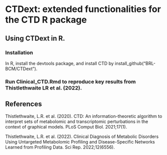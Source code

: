 # CTDext: extended functionalities for the CTD R package
## Using CTDext in R.
### Installation
In R, install the devtools package, and install CTD by install_github(“BRL-BCM/CTDext”).

### Run Clinical_CTD.Rmd to reproduce key results from Thistlethwaite LR et al. (2022).

## References
Thistlethwaite, L.R. et al. (2020). CTD: An information-theoretic algorithm to interpret sets of metabolomic and transcriptomic perturbations in the context of graphical models. PLoS Comput Biol. 2021;17(1).

Thistlethwaite, L.R. et al. (2022). Clinical Diagnosis of Metabolic Disorders Using Untargeted Metabolomic Profiling and Disease-Specific Networks Learned from Profiling Data. Sci Rep. 2022;12(6556). 
